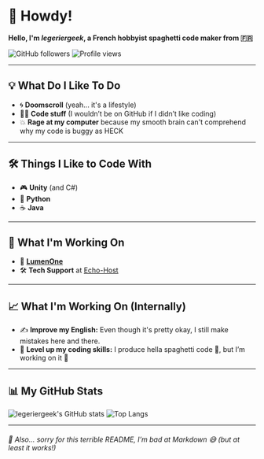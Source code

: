 # 👋 Howdy!

**Hello, I'm _legeriergeek_, a French hobbyist spaghetti code maker from 🇫🇷**

![GitHub followers](https://img.shields.io/github/followers/legeriergeek?label=Follow&style=social)
![Profile views](https://komarev.com/ghpvc/?username=legeriergeek&color=blue)

---

## 💡 What Do I Like To Do

- 🌀 **Doomscroll** (yeah... it's a lifestyle)
- 👨‍💻 **Code stuff** (I wouldn’t be on GitHub if I didn’t like coding)
- 💥 **Rage at my computer** because my smooth brain can't comprehend why my code is buggy as HECK

---

## 🛠️ Things I Like to Code With

- 🎮 **Unity** (and C#)
- 🐍 **Python**
- ☕ **Java**

---

## 🚧 What I'm Working On

- 🔧 [**LumenOne**](https://github.com/lumenlabss/lumenone)
- 🛠️ **Tech Support** at [Echo-Host](https://echo-host.net)

---

## 📈 What I'm Working On (Internally)

- ✍️ **Improve my English:** Even though it's pretty okay, I still make mistakes here and there.
- 🧠 **Level up my coding skills:** I produce hella spaghetti code 🍝, but I’m working on it 💪

---

## 📊 My GitHub Stats

![legeriergeek's GitHub stats](https://github-readme-stats.vercel.app/api?username=legeriergeek&show_icons=true&theme=tokyonight&hide=prs)
![Top Langs](https://github-readme-stats.vercel.app/api/top-langs/?username=legeriergeek&layout=compact&theme=tokyonight)

---

###### 📝 Also... sorry for this terrible README, I’m bad at Markdown 😅 (but at least it works!)